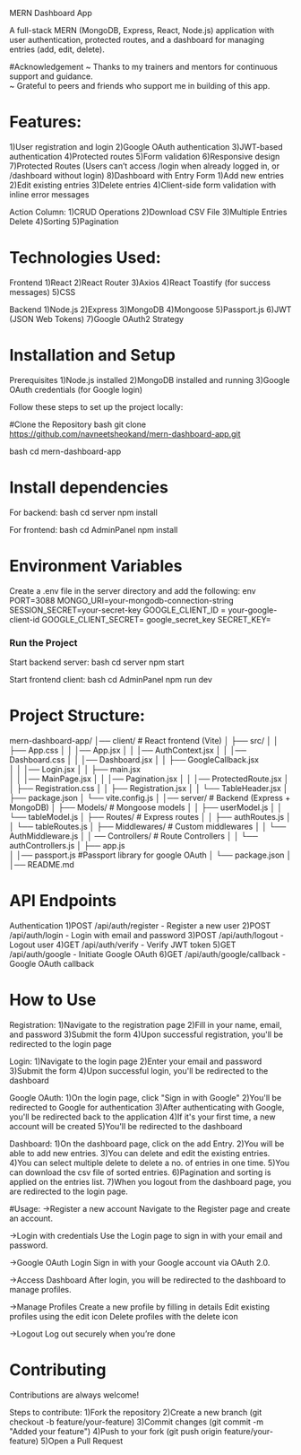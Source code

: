 MERN Dashboard App

A full-stack MERN (MongoDB, Express, React, Node.js) application with user authentication, protected routes, and a dashboard for managing entries (add, edit, delete).


#Acknowledgement
  ~ Thanks to my trainers and mentors for continuous support and guidance.  
  ~ Grateful to peers and friends who support me in building of this app.  


# Features:
  1)User registration and login
  2)Google OAuth authentication
  3)JWT-based authentication
  4)Protected routes
  5)Form validation
  6)Responsive design
  7)Protected Routes (Users can’t access /login when already logged in, or /dashboard without login)
  8)Dashboard with Entry Form
       1)Add new entries
       2)Edit existing entries
       3)Delete entries
       4)Client-side form validation with inline error messages

Action Column:
  1)CRUD Operations
  2)Download CSV File
  3)Multiple Entries Delete
  4)Sorting
  5)Pagination

# Technologies Used:
Frontend
  1)React
  2)React Router
  3)Axios
  4)React Toastify (for success messages)
  5)CSS

Backend
  1)Node.js
  2)Express
  3)MongoDB
  4)Mongoose
  5)Passport.js
  6)JWT (JSON Web Tokens)
  7)Google OAuth2 Strategy

# Installation and Setup
Prerequisites
  1)Node.js installed
  2)MongoDB installed and running
  3)Google OAuth credentials (for Google login)



Follow these steps to set up the project locally:

#Clone the Repository
bash
git clone https://github.com/navneetsheokand/mern-dashboard-app.git

bash
cd mern-dashboard-app

# Install dependencies

For backend:
bash
cd server
npm install

For frontend:
bash
cd AdminPanel
npm install

# Environment Variables

Create a .env file in the server directory and add the following:
env
PORT=3088
MONGO_URI=your-mongodb-connection-string
SESSION_SECRET=your-secret-key
GOOGLE_CLIENT_ID = your-google-client-id
GOOGLE_CLIENT_SECRET= google_secret_key
SECRET_KEY=

### Run the Project

Start backend server:
bash
cd server
npm start

Start frontend client:
bash
cd AdminPanel
npm run dev



# Project Structure:
mern-dashboard-app/
│── client/                   # React frontend (Vite)
│   ├── src/
│   │   ├── App.css
│   │   │── App.jsx
│   │   │── AuthContext.jsx
│   │   │── Dashboard.css
│   │   │── Dashboard.jsx
│   │   ├── GoogleCallback.jsx          
│   │   │── Login.jsx
│   │   ├── main.jsx            
│   │   │── MainPage.jsx
│   │   │── Pagination.jsx
│   │   │── ProtectedRoute.jsx
│   │   ├── Registration.css
│   │   ├── Registration.jsx
│   │   └── TableHeader.jsx
│   ├── package.json
│   └── vite.config.js
│
│── server/                   # Backend (Express + MongoDB)
│   ├── Models/               # Mongoose models
│   │   ├── userModel.js
│   │   └── tableModel.js
│   ├── Routes/               # Express routes
│   │   ├── authRoutes.js
│   │   └── tableRoutes.js
│   ├── Middlewares/          # Custom middlewares
│   │   └── AuthMiddleware.js
│   │ ── Controllers/          # Route Controllers
│   │   └── authControllers.js
│   ├── app.js  
│   │── passport.js          #Passport library for google OAuth
│   └── package.json
│
│── README.md


# API Endpoints
Authentication
  1)POST /api/auth/register - Register a new user
  2)POST /api/auth/login - Login with email and password
  3)POST /api/auth/logout - Logout user
  4)GET /api/auth/verify - Verify JWT token
  5)GET /api/auth/google - Initiate Google OAuth
  6)GET /api/auth/google/callback - Google OAuth callback


# How to Use
Registration:
  1)Navigate to the registration page
  2)Fill in your name, email, and password
  3)Submit the form
  4)Upon successful registration, you'll be redirected to the login page
  

Login:
  1)Navigate to the login page
  2)Enter your email and password
  3)Submit the form
  4)Upon successful login, you'll be redirected to the dashboard

Google OAuth:
  1)On the login page, click "Sign in with Google"
  2)You'll be redirected to Google for authentication
  3)After authenticating with Google, you'll be redirected back to the application
  4)If it's your first time, a new account will be created
  5)You'll be redirected to the dashboard

Dashboard:
   1)On the dashboard page, click on the add Entry.
   2)You will be able to add new entries.
   3)You can delete and edit the existing entries.
   4)You can select multiple delete to delete a no. of entries in one time.
   5)You can download the csv file of sorted entries.
   6)Pagination and sorting is applied on the entries list.
   7)When you logout from the dashboard page, you are redirected to the login page.

#Usage:
->Register a new account
Navigate to the Register page and create an account.

->Login with credentials
Use the Login page to sign in with your email and password.

->Google OAuth Login
Sign in with your Google account via OAuth 2.0.

->Access Dashboard
After login, you will be redirected to the dashboard to manage profiles.

->Manage Profiles
Create a new profile by filling in details
Edit existing profiles using the edit icon
Delete profiles with the delete icon

->Logout
Log out securely when you’re done



# Contributing
Contributions are always welcome!

Steps to contribute:
1)Fork the repository
2)Create a new branch (git checkout -b feature/your-feature)
3)Commit changes (git commit -m "Added your feature")
4)Push to your fork (git push origin feature/your-feature)
5)Open a Pull Request
